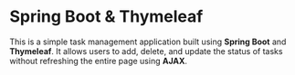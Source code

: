 # Spring Boot & Thymeleaf

This is a simple task management application built using **Spring Boot** and **Thymeleaf**. It allows users to add, delete, and update the status of tasks without refreshing the entire page using **AJAX**.
